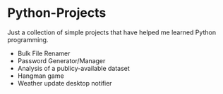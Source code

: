 # Python-Projects

Just a collection of simple projects that have helped me learned Python programming.

* Bulk File Renamer
* Password Generator/Manager
* Analysis of a publicy-available dataset
* Hangman game
* Weather update desktop notifier
